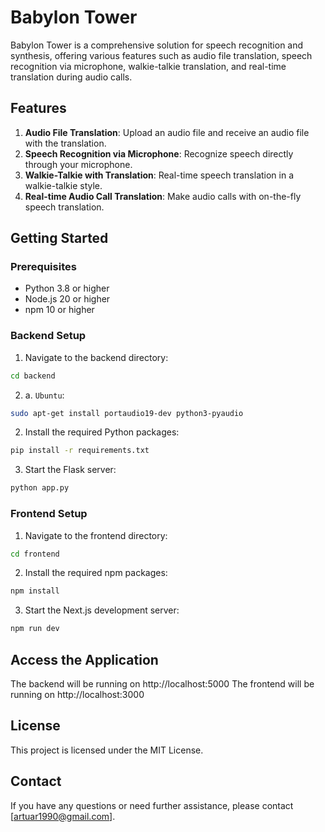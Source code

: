 # Babylon Tower

Babylon Tower is a comprehensive solution for speech recognition and synthesis, offering various features such as audio file translation, speech recognition via microphone, walkie-talkie translation, and real-time translation during audio calls.

## Features

1. **Audio File Translation**: Upload an audio file and receive an audio file with the translation.
2. **Speech Recognition via Microphone**: Recognize speech directly through your microphone.
3. **Walkie-Talkie with Translation**: Real-time speech translation in a walkie-talkie style.
4. **Real-time Audio Call Translation**: Make audio calls with on-the-fly speech translation.

## Getting Started

### Prerequisites

- Python 3.8 or higher
- Node.js 20 or higher
- npm 10 or higher

### Backend Setup

1. Navigate to the backend directory:

```sh
cd backend
```

2. a. `Ubuntu`:  
```sh
sudo apt-get install portaudio19-dev python3-pyaudio
```
2. Install the required Python packages:

```sh
pip install -r requirements.txt
```

3. Start the Flask server:

```sh
python app.py
```

### Frontend Setup

1. Navigate to the frontend directory:

```sh
cd frontend
```

2. Install the required npm packages:

```sh
npm install
```

3. Start the Next.js development server:

```sh
npm run dev
```

## Access the Application
The backend will be running on http://localhost:5000
The frontend will be running on http://localhost:3000

## License
This project is licensed under the MIT License.

## Contact
If you have any questions or need further assistance, please contact [artuar1990@gmail.com].